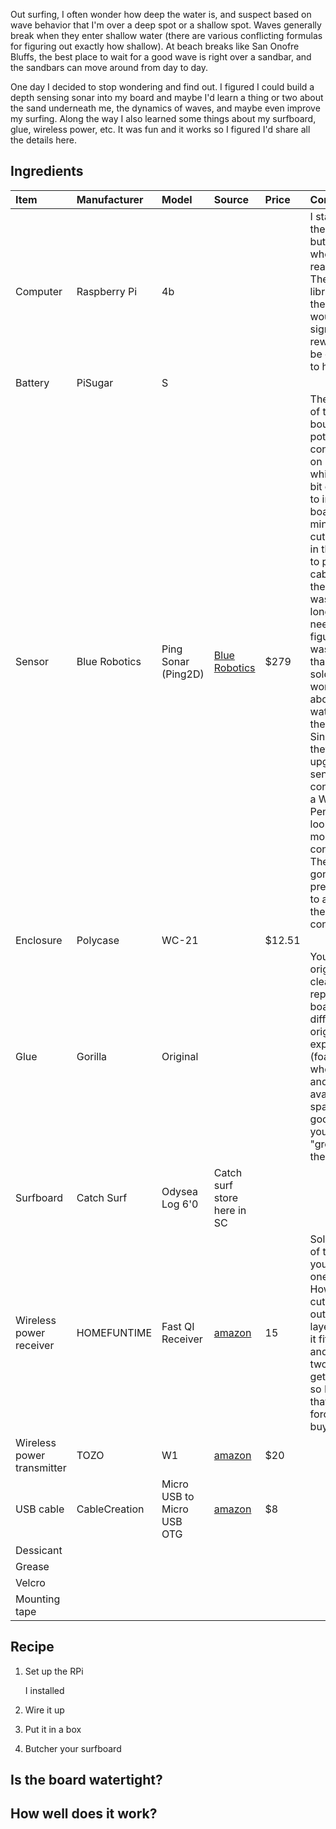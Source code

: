 Out surfing, I often wonder how deep the water is, and suspect based on wave behavior that I'm over a deep spot or a shallow spot. Waves generally break when they enter shallow water (there are various conflicting formulas for figuring out exactly how shallow). At beach breaks like San Onofre Bluffs, the best place to wait for a good wave is right over a sandbar, and the sandbars can move around from day to day.

One day I decided to stop wondering and find out. I figured I could build a depth sensing sonar into my board and maybe I'd learn a thing or two about the sand underneath me, the dynamics of waves, and maybe even improve my surfing. Along the way I also learned some things about my surfboard, glue, wireless power, etc. It was fun and it works so I figured I'd share all the details here.

## Ingredients

**Item**|**Manufacturer**|**Model**|**Source**|**Price**|**Comment**
:------|:------|:------|:------|:------|:------
Computer|Raspberry Pi |4b| | |I started with the Pi Pico, but upgraded when I realized: a) The python libraries for the sonar would need significant rework b) It'd be quite nice to have wifi
Battery|PiSugar |S| | |
Sensor|Blue Robotics|Ping Sonar (Ping2D)|[Blue Robotics](https://web.archive.org/web/20201201211944/https://bluerobotics.com/store/sensors-sonars-cameras/sonar/ping-sonar-r2-rp/)|$279|The version of this I bought had potted connectors on both ends, which was a bit of a pain to install in a board. With mine, I had to cut a trench in the board to put the cable in there, and it was much longer than needed. I figured that was easier than cutting, soldering and worrying about waterproofing the joint. Since then they've upgraded the sensor-side connector to a WetLink Pentrator -- looks way more convenient. The price has gone up a bit, presumably to account for the connector.|Blue Robotics|BLUART| |$42|
Enclosure|Polycase|WC-21| |$12.51|
Glue|Gorilla|Original| | |You want original, not clear, for repairing boards. The difference is original expands (foams up) when setting and fills available space. This is good when you want to "grow into" the foam.
Surfboard|Catch Surf|Odysea Log 6'0|Catch surf store here in SC| |
Wireless power receiver|HOMEFUNTIME|Fast QI Receiver|[amazon](https://www.amazon.com/gp/product/B07Z28DY9L)|15|Sold in packs of two but you only need one. However, I cut off the outer foil layer to make it fit better and it took two tries to get that right, so I was glad that I got forced into buying two!
Wireless power transmitter|TOZO|W1|[amazon](https://www.amazon.com/gp/product/B07FM8R7J1)|$20| |
USB cable | CableCreation | Micro USB to Micro USB OTG |[amazon](https://www.amazon.com/gp/product/B0744BW2B2)| $8| |
Dessicant| | | | |
Grease| | | | |
Velcro| | | | |
Mounting tape| | | | |

## Recipe

1. Set up the RPi
   
   I installed 
   
1. Wire it up
1. Put it in a box
1. Butcher your surfboard

## Is the board watertight?

## How well does it work?